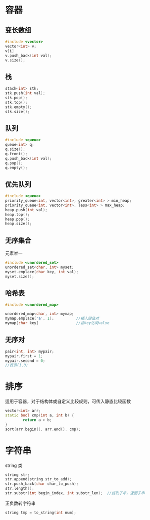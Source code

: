 # 容器

## 变长数组

```cpp
#include <vector>
vector<int> v;
v[i]
v.push_back(int val);
v.size();
```

## 栈

```cpp
stack<int> stk;
stk.push(int val);
stk.pop();
stk.top();
stk.empty();
stk.size();
```

## 队列

```cpp
#include <queue>
queue<int> q;
q.size();
q.front();
q.push_back(int val);
q.pop();
q.empty();
```

## 优先队列

```cpp
#include <queue>
priority_queue<int, vector<int>, greater<int> > min_heap;
priority_queue<int, vector<int>, less<int> > max_heap;
heap.push(int val);
heap.top();
heap.pop();
heap.size();
```

## 无序集合

元素唯一

```cpp
#include <unordered_set>
unordered_set<char, int> myset;
myset.emplace(char key, int val);
myset.size();
```

## 哈希表

```cpp
#include <unordered_map>

unordered_map<char, int> mymap;
mymap.emplace('a', 1);          //插入键值对
mymap[char key]                 //按key访问value
```

## 无序对

```cpp
pair<int, int> mypair;
mypair.first = 1;
mypair.second = 0;
//表示(1,0)
```

# 排序

适用于容器，对于结构体或自定义比较规则，可传入静态比较函数

```cpp
vector<int> arr;
static bool cmp(int a, int b) {
		return a > b;
}
sort(arr.begin(), arr.end(), cmp);
```

# 字符串

string 类

```cpp
string str;
str.append(string str_to_add);
str.push_back(char char_to_push);
str.length();
str.substr(int begin_index, int substr_len);  //提取子串，返回子串
```

正负数转字符串

```cpp
string tmp = to_string(int num);
```